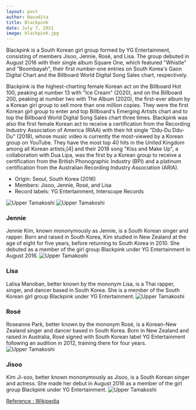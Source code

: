 ```yaml
---
layout: post
author: Navadita
title: Blackpink
date: July 7, 2021
image: blackpink.jpg
---
```


Blackpink is a South Korean girl group formed by YG Entertainment, consisting of members Jisoo, Jennie, Rosé, and Lisa. The group debuted in August 2016 with their single album Square One, which featured "Whistle" and "Boombayah", their first number-one entries on South Korea's Gaon Digital Chart and the Billboard World Digital Song Sales chart, respectively.

Blackpink is the highest-charting female Korean act on the Billboard Hot 100, peaking at number 13 with "Ice Cream" (2020), and on the Billboard 200, peaking at number two with The Album (2020), the first-ever album by a Korean girl group to sell more than one million copies. They were the first Korean girl group to enter and top Billboard's Emerging Artists chart and to top the Billboard World Digital Song Sales chart three times. Blackpink was also the first female Korean act to receive a certification from the Recording Industry Association of America (RIAA) with their hit single "Ddu-Du Ddu-Du" (2018), whose music video is currently the most-viewed by a Korean group on YouTube. They have the most top 40 hits in the United Kingdom among all Korean artists,[4] and their 2018 song "Kiss and Make Up", a collaboration with Dua Lipa, was the first by a Korean group to receive a certification from the British Phonographic Industry (BPI) and a platinum certification from the Australian Recording Industry Association (ARIA).

- Origin: Seoul, South Korea (2016)
- Members: Jisoo, Jennie, Rosé, and Lisa
- Record labels: YG Entertainment, Interscope Records

![Upper Tamakoshi](/assets/images/blog/blackpink2.jpg)
![Upper Tamakoshi](/assets/images/blog/blackpink.jpg)

### Jennie
Jennie Kim, known mononymously as Jennie, is a South Korean singer and rapper. Born and raised in South Korea, Kim studied in New Zealand at the age of eight for five years, before returning to South Korea in 2010. She debuted as a member of the girl group Blackpink under YG Entertainment in August 2016.
![Upper Tamakoshi](/assets/images/blog/jennie.jpg)


### Lisa
Lalisa Manoban, better known by the mononym Lisa, is a Thai rapper, singer, and dancer based in South Korea. She is a member of the South Korean girl group Blackpink under YG Entertainment.
![Upper Tamakoshi](/assets/images/blog/lisa.png)

### Rosé
Roseanne Park, better known by the mononym Rosé, is a Korean-New Zealand singer and dancer based in South Korea. Born in New Zealand and raised in Australia, Rosé signed with South Korean label YG Entertainment following an audition in 2012, training there for four years.
![Upper Tamakoshi](/assets/images/blog/rose.jpg)

### Jisoo
Kim Ji-soo, better known mononymously as Jisoo, is a South Korean singer and actress. She made her debut in August 2016 as a member of the girl group Blackpink under YG Entertainment.
![Upper Tamakoshi](/assets/images/blog/jisoo.jpg)

[Reference : Wikipedia](https://en.wikipedia.org/wiki/Blackpink)